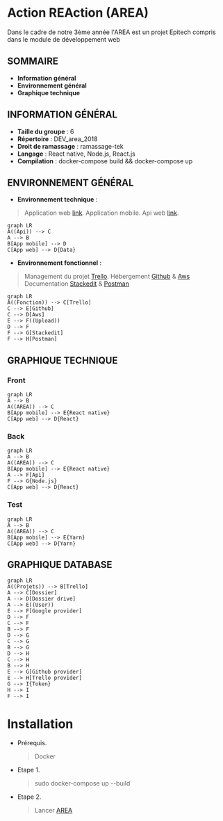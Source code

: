

# Action REAction (AREA)
Dans le cadre de notre 3ème année l'AREA est un projet Epitech compris dans le module de développement web

## SOMMAIRE
- **Information général**
- **Environnement général**
 - **Graphique technique**

## INFORMATION GÉNÉRAL

- **Taille du groupe** : 6
- **Répertoire** : DEV_area_2018
- **Droit de ramassage** : ramassage-tek
 - **Langage** : React native, Node.js, React.js
 - **Compilation** : docker-compose build && docker-compose up

## ENVIRONNEMENT GÉNÉRAL

- **Environnement technique** :

> Application web  [link](http://localhost/8081).
>  Application mobile.
> Api web [link](http://localhost/api).

```mermaid
graph LR
A((Api)) --> C
A --> B
B[App mobile] --> D
C[App web] --> D{Data}
```

- **Environnement fonctionnel** :

> Management du projet [Trello](https://trello.com/b/04fAMfBU/tribe).
> Hébergement [Github](http://github.com) &  [Aws](http://github.com)
> Documentation [Stackedit](stackedit.io) & [Postman](http://github.com)

```mermaid
graph LR
A((Fonction)) --> C[Trello]
C --> E[Github]
C --> D[Aws]
E --> F((Upload))
D --> F
F --> G[Stackedit]
F --> H[Postman]
```

## GRAPHIQUE TECHNIQUE

### Front
```mermaid
graph LR
A --> B
A((AREA)) --> C
B[App mobile] --> E{React native}
C[App web] --> D{React}
```

### Back
```mermaid
graph LR
A --> B
A((AREA)) --> C
B[App mobile] --> E{React native}
A --> F[Api]
F --> G{Node.js}
C[App web] --> D{React}
```

### Test
```mermaid
graph LR
A --> B
A((AREA)) --> C
B[App mobile] --> E{Yarn}
C[App web] --> D{Yarn}
```

## GRAPHIQUE DATABASE
```mermaid
graph LR
A((Projets)) --> B[Trello]
A --> C[Dossier]
A --> D[Dossier drive]
A --> E((User))
E --> F[Google provider]
D --> F
C --> F
B --> F
D --> G
C --> G
B --> G
D --> H
C --> H
B --> H
E --> G[Github provider]
E --> H[Trello provider]
G --> I{Token}
H --> I
F --> I
```
# Installation
- Prérequis.
  > Docker

- Etape 1.
  > sudo docker-compose up --build

- Etape 2.
  > Lancer [AREA](http://localhost/8081)
  